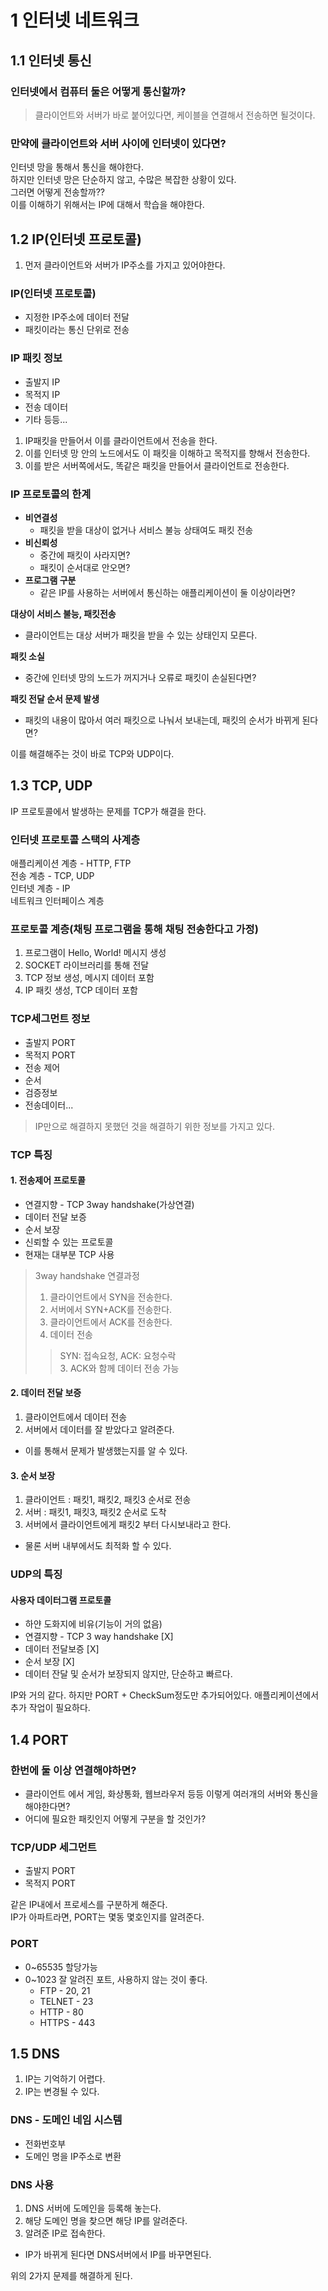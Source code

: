 # 1 인터넷 네트워크
## 1.1 인터넷 통신
### 인터넷에서 컴퓨터 둘은 어떻게 통신할까?   
> 클라이언트와 서버가 바로 붙어있다면, 케이블을 연결해서 전송하면 될것이다.    

### 만약에 클라이언트와 서버 사이에 인터넷이 있다면?   
인터넷 망을 통해서 통신을 해야한다.   
하지만 인터넷 망은 단순하지 않고, 수많은 복잡한 상황이 있다.   
그러면 어떻게 전송할까??   
이를 이해하기 위해서는 IP에 대해서 학습을 해야한다.
## 1.2 IP(인터넷 프로토콜)
1. 먼저 클라이언트와 서버가 IP주소를 가지고 있어야한다.   
   

### IP(인터넷 프로토콜)
- 지정한 IP주소에 데이터 전달
- 패킷이라는 통신 단위로 전송
  
### IP 패킷 정보
- 출발지 IP
- 목적지 IP
- 전송 데이터
- 기타 등등...
1. IP패킷을 만들어서 이를 클라이언트에서 전송을 한다.
2. 이를 인터넷 망 안의 노드에서도 이 패킷을 이해하고 목적지를 향해서 전송한다.
3. 이를 받은 서버쪽에서도, 똑같은 패킷을 만들어서 클라이언트로 전송한다.

### IP 프로토콜의 한계
- **비연결성**
    + 패킷을 받을 대상이 없거나 서비스 불능 상태여도 패킷 전송
- **비신뢰성**
    + 중간에 패킷이 사라지면?
    + 패킷이 순서대로 안오면?
- **프로그램 구분**
    + 같은 IP를 사용하는 서버에서 통신하는 애플리케이션이 둘 이상이라면?

**대상이 서비스 불능, 패킷전송**
- 클라이언트는 대상 서버가 패킷을 받을 수 있는 상태인지 모른다.

**패킷 소실**
- 중간에 인터넷 망의 노드가 꺼지거나 오류로 패킷이 손실된다면?

**패킷 전달 순서 문제 발생**
- 패킷의 내용이 많아서 여러 패킷으로 나눠서 보내는데, 패킷의 순서가 바뀌게 된다면?

이를 해결해주는 것이 바로 TCP와 UDP이다.

## 1.3 TCP, UDP
IP 프로토콜에서 발생하는 문제를 TCP가 해결을 한다.   
### 인터넷 프로토콜 스택의 사계층
애플리케이션 계층 - HTTP, FTP   
전송 계층 - TCP, UDP   
인터넷 계층 - IP   
네트워크 인터페이스 계층

### 프로토콜 계층(채팅 프로그램을 통해 채팅 전송한다고 가정)
1. 프로그램이 Hello, World! 메시지 생성
2. SOCKET 라이브러리를 통해 전달
3. TCP 정보 생성, 메시지 데이터 포함
4. IP 패킷 생성, TCP 데이터 포함

### TCP세그먼트 정보 
- 출발지 PORT
- 목적지 PORT
- 전송 제어
- 순서
- 검증정보
- 전송데이터...
> IP만으로 해결하지 못했던 것을 해결하기 위한 정보를 가지고 있다.

### TCP 특징
#### 1. 전송제어 프로토콜   
- 연결지향 - TCP 3way handshake(가상연결)
- 데이터 전달 보증
- 순서 보장
- 신뢰할 수 있는 프로토콜
- 현재는 대부분 TCP 사용

> 3way handshake 연결과정
> 1. 클라이언트에서 SYN을 전송한다.
> 2. 서버에서 SYN+ACK를 전송한다.
> 3. 클라이언트에서 ACK를 전송한다.
> 4. 데이터 전송
> > SYN: 접속요청, ACK: 요청수락   
> > 3. ACK와 함께 데이터 전송 가능

#### 2. 데이터 전달 보증
1. 클라이언트에서 데이터 전송
2. 서버에서 데이터를 잘 받았다고 알려준다.
- 이를 통해서 문제가 발생했는지를 알 수 있다.

#### 3. 순서 보장
1. 클라이언트 : 패킷1, 패킷2, 패킷3 순서로 전송
2. 서버 : 패킷1, 패킷3, 패킷2 순서로 도착
3. 서버에서 클라이언트에게 패킷2 부터 다시보내라고 한다.
- 물론 서버 내부에서도 최적화 할 수 있다.

### UDP의 특징   
#### 사용자 데이터그램 프로토콜  
- 하얀 도화지에 비유(기능이 거의 없음)
- 연결지향 - TCP 3 way handshake [X]
- 데이터 전달보증 [X]
- 순서 보장 [X]
- 데이터 잔달 및 순서가 보장되지 않지만, 단순하고 빠르다.

IP와 거의 같다. 하지만 PORT + CheckSum정도만 추가되어있다.
애플리케이션에서 추가 작업이 필요하다.

## 1.4 PORT
### 한번에 둘 이상 연결해야하면?   
- 클라이언트 에서 게임, 화상통화, 웹브라우저 등등 이렇게 여러개의 서버와 통신을 해야한다면?   
- 어디에 필요한 패킷인지 어떻게 구분을 할 것인가?

### TCP/UDP 세그먼트
- 출발지 PORT
- 목적지 PORT

같은 IP내에서 프로세스를 구분하게 해준다.   
IP가 아파트라면, PORT는 몇동 몇호인지를 알려준다.

### PORT
- 0~65535 할당가능
- 0~1023 잘 알려진 포트, 사용하지 않는 것이 좋다.
    + FTP - 20, 21
    + TELNET - 23
    + HTTP - 80
    + HTTPS - 443

## 1.5 DNS
1. IP는 기억하기 어렵다.
2. IP는 변경될 수 있다.

### DNS - 도메인 네임 시스템
- 전화번호부
- 도메인 명을 IP주소로 변환

### DNS 사용
1. DNS 서버에 도메인을 등록해 놓는다.
2. 해당 도메인 명을 찾으면 해당 IP를 알려준다.
3. 알려준 IP로 접속한다.
- IP가 바뀌게 된다면 DNS서버에서 IP를 바꾸면된다.

위의 2가지 문제를 해결하게 된다.

